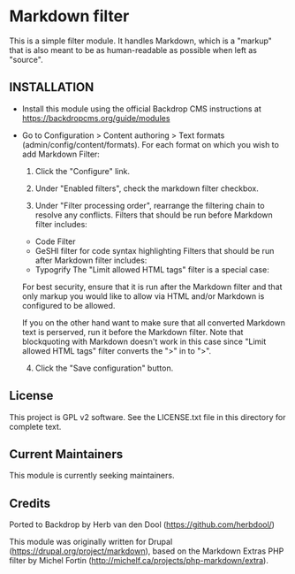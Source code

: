 Markdown filter
========

This is a simple filter module. It handles Markdown, which is a "markup" that is also meant to be as human-readable as possible when left as "source".

INSTALLATION
------------

- Install this module using the official Backdrop CMS instructions at
  https://backdropcms.org/guide/modules

- Go to Configuration > Content authoring > Text formats
  (admin/config/content/formats). For each format on which you wish to add Markdown
  Filter:

  1. Click the "Configure" link.

  2. Under "Enabled filters", check the markdown filter checkbox.

  3. Under "Filter processing order", rearrange the filtering chain to resolve any conflicts. Filters that should be run before Markdown filter includes:
    * Code Filter
    * GeSHI filter for code syntax highlighting
    Filters that should be run after Markdown filter includes:
    * Typogrify
    The "Limit allowed HTML tags" filter is a special case:

    For best security, ensure that it is run after the Markdown filter and that only markup you would like to allow via HTML and/or Markdown is configured to be allowed.

    If you on the other hand want to make sure that all converted Markdown text is perserved, run it before the Markdown filter. Note that blockquoting with Markdown doesn't work in this case since "Limit allowed HTML tags" filter converts the ">" in to ">".

  4. Click the "Save configuration" button.

License
-------

This project is GPL v2 software. See the LICENSE.txt file in this directory for
complete text.

Current Maintainers
-------------------

This module is currently seeking maintainers.

Credits
-------

Ported to Backdrop by Herb van den Dool (https://github.com/herbdool/)

This module was originally written for Drupal (https://drupal.org/project/markdown), based on the Markdown Extras PHP filter by Michel Fortin (http://michelf.ca/projects/php-markdown/extra).

